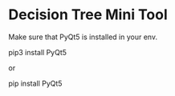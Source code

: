 # Decision Tree Mini Tool

Make sure that PyQt5 is installed in your env.

pip3 install PyQt5

or 

pip install PyQt5
